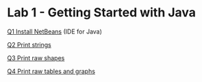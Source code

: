 # Lab 1 - Getting Started with Java

[Q1 Install NetBeans](http://netbeans.apache.org/download/index.html) (IDE for Java)

[Q2 Print strings](./L1Q2.java)

[Q3 Print raw shapes](./L1Q3.java)

[Q4 Print raw tables and graphs](./L1Q4.java)

